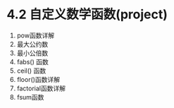# 4.2 自定义数学函数(project)

1. pow函数详解
2. 最大公约数
3. 最小公倍数
4. fabs() 函数
5. ceil() 函数
6. floor()函数详解
7. factorial函数详解
8. fsum函数

